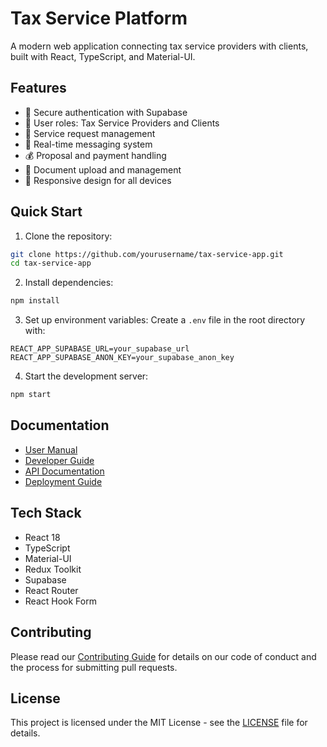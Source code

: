 # Tax Service Platform

A modern web application connecting tax service providers with clients, built with React, TypeScript, and Material-UI.

## Features

- 🔐 Secure authentication with Supabase
- 👥 User roles: Tax Service Providers and Clients
- 📝 Service request management
- 💬 Real-time messaging system
- 💰 Proposal and payment handling
- 📄 Document upload and management
- 📱 Responsive design for all devices

## Quick Start

1. Clone the repository:
```bash
git clone https://github.com/yourusername/tax-service-app.git
cd tax-service-app
```

2. Install dependencies:
```bash
npm install
```

3. Set up environment variables:
Create a `.env` file in the root directory with:
```
REACT_APP_SUPABASE_URL=your_supabase_url
REACT_APP_SUPABASE_ANON_KEY=your_supabase_anon_key
```

4. Start the development server:
```bash
npm start
```

## Documentation

- [User Manual](./docs/manual.md)
- [Developer Guide](./docs/developer.md)
- [API Documentation](./docs/api.md)
- [Deployment Guide](./docs/deployment.md)

## Tech Stack

- React 18
- TypeScript
- Material-UI
- Redux Toolkit
- Supabase
- React Router
- React Hook Form

## Contributing

Please read our [Contributing Guide](./CONTRIBUTING.md) for details on our code of conduct and the process for submitting pull requests.

## License

This project is licensed under the MIT License - see the [LICENSE](./LICENSE) file for details.
